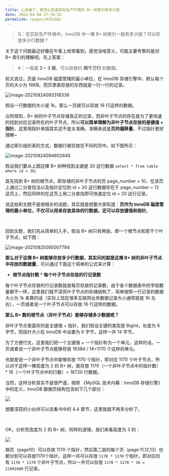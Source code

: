 ```yaml
---
title: 心态崩了，我怎么知道实际生产环境的 B+ 树索引有多少层
date: 2022-04-08 17:56:32
permalink: /pages/615c68/
---
```

> Q：在实际生产环境中，InnoDB 中一棵 B+ 树索引一般有多少层？可以存放多少行数据？

关于这个问题最近好像在牛客上经常看到，感觉没啥意义，可能主要考察的是对 B+ 索引的理解吧。先上答案：

> A：一般是 **2 ~ 3 层**，可以存放约 **两千万行** 的数据。



前文说过，页是 InnoDB 磁盘管理的最小单位，在 InnoDB 存储引擎中，默认每个页的大小为 16KB。而页里面存放的东西就是一行一行的记录。

![image-20210824093318336](https://cs-wiki.oss-cn-shanghai.aliyuncs.com/img/20210824093318.png)

假设一行数据的大小是 1k，那么一页就可以存放 16 行这样的数据。

众所周知，B+ 树的叶子节点存储真正的记录，而非叶子节点的存在是为了更快速的找到对应记录所在的叶子节点，所以**可以简单理解为非叶子节点存放的是键值 + 指针**。这里用指针来描其实述不是太准确，准确来说是**页的偏移量**，不过指针更好理解~

通过索引组织表的方式，数据行被存放在不同的页中。如下图所示：

![image-20210824094802645](https://cs-wiki.oss-cn-shanghai.aliyuncs.com/img/20210824094802.png)

假设我们要从上图这棵 B+ 树种找到主键是 20 这行数据 `select * from table where id = 20;`

首先找到 B+ 树的根节点，即存储的非叶子节点的页 page_number = 10，在该页上通过二分查找法以及指针定位到 id = 20 这行数据存在于 page_number = 12 这页上，然后同样的在这页上用二分查找即可快速定位 id = 20 这行记录。

说这些和文题不是很相关的话题，其实就是想要大家知道：**页作为 InnoDB 磁盘管理的最小单位，不仅可以用来存放具体的行数据，还可以存放键值和指针**。

<br>

回到文题，我们先从简单的入手，假设 B+ 树只有两层，即一个根节点和若干个叶子节点，如下图：

![image-20210825095007784](https://cs-wiki.oss-cn-shanghai.aliyuncs.com/img/20210825095007.png)

**那么对于这棵 B+ 树能够存放多少行数据，其实问的就是这棵 B+ 树的非叶子节点中存放的数据量**，可以通过下面这个简单的公式来计算：

- **根节点指针数 * 每个叶子节点存放的行记录数**

每个叶子节点存放的行记录数就是每页存放的记录数，由于各个数据表中的字段数量都不一样，这里我们就不深究叶子节点的存储结构了，简单按照一行记录的数据大小为 1k 来算的话（实际上现在很多互联网业务数据记录大小通常就是 1K 左右），一页或者说一个叶子节点可以存放 16 行这样的数据。

**那么 B+ 数的根节点（非叶子节点）能够存储多少数据呢？**

非叶子节点里面存的是主键值 + 指针，我们假设主键的类型是 BigInt，长度为 8 字节，而指针大小在 InnoDB 中设置为 6 字节，这样一共 14 字节。

为了方便行文，这里我们把一个主键值 + 一个指针称为一个单元，这样的话，一页或者说一个非叶子节点能够存放 16384 / 14=1170 个这样的单元。

也就是说一个非叶子节点中能够存放 1170 个指针，即对应 1170 个叶子节点，所以对于这样一棵高度为 2 的 B+ 树，能存放 1170（一个非叶子节点中的指针数） * 16（一个叶子节点中的行数）= 18720 行数据。

当然，这样分析其实不是很严谨，按照 《MySQL 技术内幕：InnoDB 存储引擎》中的定义，InnoDB 数据页结构包含如下几个部分：

![](https://staticcdn1-5.umiwi.com/epms_ebook/a89237d175d4d94a16efff42a24a78c2.jpg?x-oss-process=image/resize,w_1280,m_lfit)

想要深究的小伙伴可以去看书中的 4.4 章节，这里我就不再多分析了。

<br>

OK，分析完高度为 2 的 B+ 树，同样的道理，我们来看高度为 3 的：

![](https://cs-wiki.oss-cn-shanghai.aliyuncs.com/img/20210825095638.png)

根页（page10）可以存放 1170 个指针，然后第二层的每个页（page:11,12,13）也都分别可以存放1170个指针。这样一共可以存放 `1170 * 1170` 个指针，即对应的有 `1170 * 1170` 个非叶子节点，所以一共可以存放 `1170 * 1170 * 16 = 21902400` 行记录。